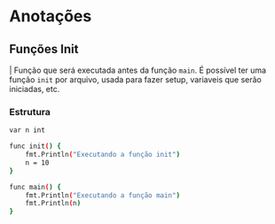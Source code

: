 # Anotações

## Funções Init

| Função que será executada antes da função `main`. É possível ter uma função `init` por arquivo, usada para fazer setup, variaveis que serão iniciadas, etc.

### Estrutura

```bash
var n int

func init() {
	fmt.Println("Executando a função init")
	n = 10
}

func main() {
	fmt.Println("Executando a função main")
	fmt.Println(n)
}
```